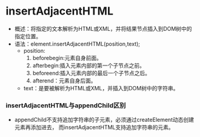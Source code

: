 # insertAdjacentHTML
- 概述：将指定的文本解析为HTML或XML，并将结果节点插入到DOM树中的指定位置。
- 语法：element.insertAdjacentHTML(position,text);
   - position:
      1. beforebegin:元素自身前面。
      2. afterbegin:插入元素内部的第一个子节点之前。
      3. beforeend:插入元素内部的最后一个子节点之后。
      4. afterend：元素自身后面。
   - text：是要被解析为HTML或XML，并插入到DOM树中的字符串。

### insertAdjacentHTML与appendChild区别
- appendChild不支持追加字符串的子元素，必须通过createElement动态创建元素再添加进去，
而insertAdjacentHTML支持追加字符串的元素。
